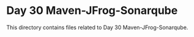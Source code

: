 # Day 30 Maven-JFrog-Sonarqube
This directory contains files related to Day 30 Maven-JFrog-Sonarqube.
